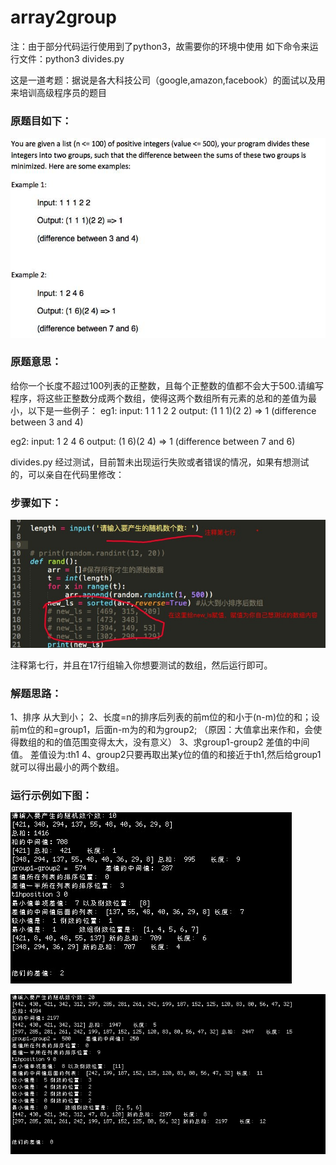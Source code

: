 # array2group
注：由于部分代码运行使用到了python3，故需要你的环境中使用 如下命令来运行文件：python3 divides.py


这是一道考题：据说是各大科技公司（google,amazon,facebook）的面试以及用来培训高级程序员的题目

### 原题目如下：

![Image](https://github.com/zhuangchuming/array2group/blob/master/imgs/head.jpg)



### 原题意思：
给你一个长度不超过100列表的正整数，且每个正整数的值都不会大于500.请编写程序，将这些正整数分成两个数组，使得这两个数组所有元素的总和的差值为最小，以下是一些例子：
eg1:
input: 1 1 1 2 2
output: (1 1 1)(2 2) => 1
(difference between 3 and 4)

eg2:
input: 1 2 4 6
output: (1 6)(2 4) => 1
(difference between 7 and 6)

divides.py 经过测试，目前暂未出现运行失败或者错误的情况，如果有想测试的，可以亲自在代码里修改：
### 步骤如下：

![Image](https://github.com/zhuangchuming/array2group/blob/master/imgs/content0.jpg)

注释第七行，并且在17行组输入你想要测试的数组，然后运行即可。


### 解题思路：
1、排序 从大到小；
2、长度=n的排序后列表的前m位的和小于(n-m)位的和；设前m位的和=group1，后面n-m为的和为group2;
（原因：大值拿出来作和，会使得数组的和的值范围变得太大，没有意义）
3、求group1-group2 差值的中间值。  差值设为:th1
4、group2只要再取出某y位的值的和接近于th1,然后给group1就可以得出最小的两个数组。


### 运行示例如下图：

![Image](https://github.com/zhuangchuming/array2group/blob/master/imgs/content1.jpg)


![Image](https://github.com/zhuangchuming/array2group/blob/master/imgs/content2.jpg)
